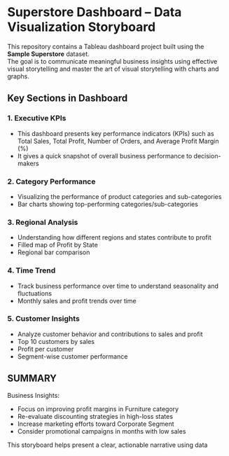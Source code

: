 # Superstore Dashboard – Data Visualization Storyboard

This repository contains a Tableau dashboard project built using the **Sample Superstore** dataset.  
The goal is to communicate meaningful business insights using effective visual storytelling and master the art of visual storytelling with charts and graphs.

##  Key Sections in Dashboard

### 1. **Executive KPIs**
-  This dashboard presents key performance indicators (KPIs) such as Total Sales, Total Profit, Number of Orders, and Average Profit Margin (%)
-  It gives a quick snapshot of overall business performance to decision-makers

### 2. **Category Performance**
- Visualizing the performance of product categories and sub-categories
- Bar charts showing top-performing categories/sub-categories

### 3. **Regional Analysis**
- Understanding how different regions and states contribute to profit
- Filled map of Profit by State
- Regional bar comparison

### 4. **Time Trend**
- Track business performance over time to understand seasonality and fluctuations
- Monthly sales and profit trends over time


### 5. **Customer Insights**
- Analyze customer behavior and contributions to sales and profit
- Top 10 customers by sales
- Profit per customer
- Segment-wise customer performance

## SUMMARY
 Business Insights:
 - Focus on improving profit margins in Furniture category
 - Re-evaluate discounting strategies in high-loss states
 - Increase marketing efforts toward Corporate Segment
 - Consider promotional campaigns in months with low sales

  This storyboard helps present a clear, actionable narrative using data


